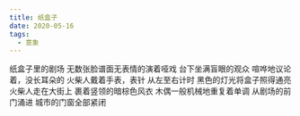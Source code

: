 ```yaml
---
title: 纸盒子
date: 2020-05-16
tags:
  - 意象
---
```


纸盒子里的剧场
无数张脸谱面无表情的演着哑戏<!--more-->
台下坐满盲眼的观众
喧哗地议论着，没长耳朵的
火柴人戴着手表，表针
从左至右计时
黑色的灯光将盒子照得通亮
火柴人走在大街上
裹着竖领的暗棕色风衣
木偶一般机械地重复着单调
从剧场的前门涌进
城市的门窗全部紧闭